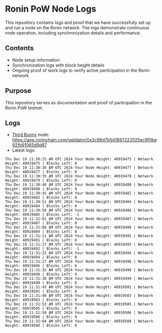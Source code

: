 # Ronin PoW Node Logs

This repository contains logs and proof that we have successfully set up and run a node on the Ronin network. The logs demonstrate continuous node operation, including synchronization details and performance.

## Contents

- Node setup information
- Synchronization logs with block height details
- Ongoing proof of work logs to verify active participation in the Ronin network

## Purpose

This repository serves as documentation and proof of participation in the Ronin PoW testnet.

## Logs

- [Third Bunny](https://thirdbunny.xyz/) node: https://app.roninchain.com/validator/0x2c96d7b5d1887222025ec9f0be92fb91065d9d87
- Latest logs:
```
Thu Dec 19 11:30:25 AM UTC 2024 Your Node Height: 40919475 | Network Height: 40919475 | Blocks Left: 0
Thu Dec 19 11:30:30 AM UTC 2024 Your Node Height: 40919477 | Network Height: 40919477 | Blocks Left: 0
Thu Dec 19 11:30:35 AM UTC 2024 Your Node Height: 40919479 | Network Height: 40919479 | Blocks Left: 0
Thu Dec 19 11:30:40 AM UTC 2024 Your Node Height: 40919480 | Network Height: 40919480 | Blocks Left: 0
Thu Dec 19 11:30:45 AM UTC 2024 Your Node Height: 40919482 | Network Height: 40919482 | Blocks Left: 0
Thu Dec 19 11:30:51 AM UTC 2024 Your Node Height: 40919484 | Network Height: 40919484 | Blocks Left: 0
Thu Dec 19 11:30:56 AM UTC 2024 Your Node Height: 40919486 | Network Height: 40919485 | Blocks Left: -1
Thu Dec 19 11:31:01 AM UTC 2024 Your Node Height: 40919487 | Network Height: 40919487 | Blocks Left: 0
Thu Dec 19 11:31:06 AM UTC 2024 Your Node Height: 40919489 | Network Height: 40919489 | Blocks Left: 0
Thu Dec 19 11:31:11 AM UTC 2024 Your Node Height: 40919491 | Network Height: 40919491 | Blocks Left: 0
Thu Dec 19 11:31:17 AM UTC 2024 Your Node Height: 40919493 | Network Height: 40919492 | Blocks Left: -1
Thu Dec 19 11:31:22 AM UTC 2024 Your Node Height: 40919494 | Network Height: 40919494 | Blocks Left: 0
Thu Dec 19 11:31:27 AM UTC 2024 Your Node Height: 40919496 | Network Height: 40919496 | Blocks Left: 0
Thu Dec 19 11:31:32 AM UTC 2024 Your Node Height: 40919498 | Network Height: 40919498 | Blocks Left: 0
Thu Dec 19 11:31:38 AM UTC 2024 Your Node Height: 40919499 | Network Height: 40919499 | Blocks Left: 0
Thu Dec 19 11:31:43 AM UTC 2024 Your Node Height: 40919501 | Network Height: 40919501 | Blocks Left: 0
Thu Dec 19 11:31:48 AM UTC 2024 Your Node Height: 40919503 | Network Height: 40919503 | Blocks Left: 0
Thu Dec 19 11:31:53 AM UTC 2024 Your Node Height: 40919505 | Network Height: 40919505 | Blocks Left: 0
Thu Dec 19 11:31:58 AM UTC 2024 Your Node Height: 40919506 | Network Height: 40919506 | Blocks Left: 0
Thu Dec 19 11:32:04 AM UTC 2024 Your Node Height: 40919508 | Network Height: 40919508 | Blocks Left: 0
```

